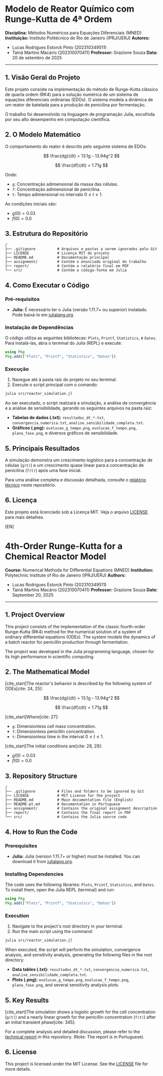 # Modelo de Reator Químico com Runge-Kutta de 4ª Ordem

**Disciplina:** Métodos Numéricos para Equações Diferenciais (MNED)
**Instituição:** Instituto Politécnico do Rio de Janeiro (IPRJ/UERJ)
**Autores:**
* Lucas Rodrigues Estorck Pinto (202310349511)
* Tainá Martins Macário (202310070411)
**Professor:** Grazione Souza
**Data:** 20 de setembro de 2025

---

## 1. Visão Geral do Projeto

Este projeto consiste na implementação do método de Runge-Kutta clássico de quarta ordem (RK4) para a solução numérica de um sistema de equações diferenciais ordinárias (EDOs). O sistema modela a dinâmica de um reator de batelada para a produção de penicilina por fermentação.

O trabalho foi desenvolvido na linguagem de programação Julia, escolhida por seu alto desempenho em computação científica.

## 2. O Modelo Matemático

O comportamento do reator é descrito pelo seguinte sistema de EDOs:

$$
\frac{dg}{dt} = 13.1g - 13.94g^2
$$

$$
\frac{df}{dt} = 1.71g
$$

Onde:
* `g`: Concentração adimensional da massa das células.
* `f`: Concentração adimensional de penicilina.
* `t`: Tempo adimensional no intervalo $0 \le t \le 1$.

As condições iniciais são:
* $g(0) = 0.03$
* $f(0) = 0.0$

## 3. Estrutura do Repositório

```
/
├── .gitignore          # Arquivos e pastas a serem ignorados pelo Git
├── LICENSE             # Licença MIT do projeto
├── README.md           # Documentação principal
├── assignment/         # Contém o enunciado original do trabalho
├── report/             # Contém o relatório final em PDF
└── src/                # Contém o código-fonte em Julia
```

## 4. Como Executar o Código

### Pré-requisitos
* **Julia:** É necessário ter o Julia (versão 1.11.7+ ou superior) instalado. Pode baixá-lo em [julialang.org](https://julialang.org/).

### Instalação de Dependências

O código utiliza as seguintes bibliotecas: `Plots`, `Printf`, `Statistics`, e `Dates`. Para instalá-las, abra o terminal do Julia (REPL) e execute:

```julia
using Pkg
Pkg.add(["Plots", "Printf", "Statistics", "Dates"])
```

### Execução

1.  Navegue até à pasta raiz do projeto no seu terminal.
2.  Execute o script principal com o comando:

```bash
julia src/reactor_simulation.jl
```

Ao ser executado, o script realizará a simulação, a análise de convergência e a análise de sensibilidade, gerando os seguintes arquivos na pasta raiz:

* **Tabelas de dados (.txt):** `resultados_dt_*.txt`, `convergencia_numerica.txt`, `analise_sensibilidade_completa.txt`.
* **Gráficos (.png):** `evolucao_g_tempo.png`, `evolucao_f_tempo.png`, `plano_fase.png`, e diversos gráficos de sensibilidade.

## 5. Principais Resultados

A simulação demonstra um crescimento logístico para a concentração de células (`g(t)`) e um crescimento quase linear para a concentração de penicilina (`f(t)`) após uma fase inicial.

Para uma análise completa e discussão detalhada, consulte o [relatório técnico](report/MEDO___Relatório_1.pdf) neste repositório.

## 6. Licença

Este projeto está licenciado sob a Licença MIT. Veja o arquivo [LICENSE](LICENSE) para mais detalhes.

[EN]

# 4th-Order Runge-Kutta for a Chemical Reactor Model

**Course:** Numerical Methods for Differential Equations (MNED)
**Institution:** Polytechnic Institute of Rio de Janeiro (IPRJ/UERJ)
**Authors:**
* Lucas Rodrigues Estorck Pinto (202310349511)
* Tainá Martins Macário (202310070411)
**Professor:** Grazione Souza
**Date:** September 20, 2025

---

## 1. Project Overview

This project consists of the implementation of the classic fourth-order Runge-Kutta (RK4) method for the numerical solution of a system of ordinary differential equations (ODEs). The system models the dynamics of a batch reactor for penicillin production through fermentation.

The project was developed in the Julia programming language, chosen for its high performance in scientific computing.

## 2. The Mathematical Model

[cite_start]The reactor's behavior is described by the following system of ODEs[cite: 24, 25]:

$$
\frac{dg}{dt} = 13.1g - 13.94g^2 
$$

$$
\frac{df}{dt} = 1.71g 
$$

[cite_start]Where[cite: 27]:
* `g`: Dimensionless cell mass concentration.
* `f`: Dimensionless penicillin concentration.
* `t`: Dimensionless time in the interval $0 \le t \le 1$.

[cite_start]The initial conditions are[cite: 28, 29]:
* $g(0) = 0.03$
* $f(0) = 0.0$

## 3. Repository Structure

```
/
├── .gitignore          # Files and folders to be ignored by Git
├── LICENSE             # MIT License for the project
├── README.md           # Main documentation file (English)
├── README-pt.md        # Documentation in Portuguese
├── assignment/         # Contains the original assignment description
├── report/             # Contains the final report in PDF
└── src/                # Contains the Julia source code
```

## 4. How to Run the Code

### Prerequisites
* **Julia:** Julia (version 1.11.7+ or higher) must be installed. You can download it from [julialang.org](https://julialang.org/).

### Installing Dependencies

The code uses the following libraries: `Plots`, `Printf`, `Statistics`, and `Dates`. To install them, open the Julia REPL (terminal) and run:

```julia
using Pkg
Pkg.add(["Plots", "Printf", "Statistics", "Dates"])
```

### Execution

1.  Navigate to the project's root directory in your terminal.
2.  Run the main script using the command:

```bash
julia src/reactor_simulation.jl
```

When executed, the script will perform the simulation, convergence analysis, and sensitivity analysis, generating the following files in the root directory:

* **Data tables (.txt):** `resultados_dt_*.txt`, `convergencia_numerica.txt`, `analise_sensibilidade_completa.txt`.
* **Plots (.png):** `evolucao_g_tempo.png`, `evolucao_f_tempo.png`, `plano_fase.png`, and several sensitivity analysis plots.

## 5. Key Results

[cite_start]The simulation shows a logistic growth for the cell concentration (`g(t)`) and a nearly linear growth for the penicillin concentration (`f(t)`) after an initial transient phase[cite: 345].

For a complete analysis and detailed discussion, please refer to the [technical report](report/MEDO___Relatório_1.pdf) in this repository. (Note: The report is in Portuguese).

## 6. License

This project is licensed under the MIT License. See the [LICENSE](LICENSE) file for more details.
